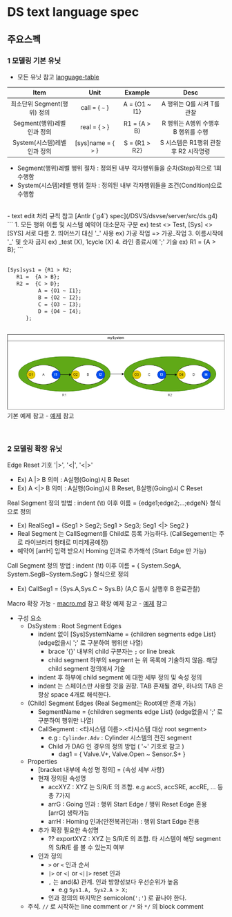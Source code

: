 # DS text language spec


## 주요스펙 

### 1 모델링 기본 유닛
  - 모든 유닛 참고 [language-table](./ds-language-table.md)

| Item | Unit |Example|   Desc | 
|:---:|:----:|:--:|:---:|
|최소단위 Segment(행위) 정의|call = { `~` } |A = {O1 ~ I1}| A 행위는 Q를 시켜 T를 관찰|
|Segment(행위)레벨 인과 정의|real = { `>` } |R1 = {A > B}| R 행위는 A행위 수행후 B 행위를 수행|
|System(시스템)레벨 인과 정의|[sys]name = { `>` } | S = {R1 > R2}| S 시스템은 R1행위 관찰 후 R2 시작명령|

 - Segment(행위)레벨 행위 절차  :  정의된 내부 각자행위들을 순차(Step)적으로 1회 수행함
 - System(시스템)레벨 행위 절차 :  정의된 내부 각자행위들을 조건(Condition)으로 수행함
</BR>
 - text edit 처리 규칙 참고 [Antlr (`g4`) spec](/DSVS/dsvse/server/src/ds.g4)
 ```
1. 모든 행위 이름 및 시스템 예약어 대소문자 구분   ex) test <> Test, [Sys] <> [SYS] 서로 다름
2. 띄어쓰기 대신 '_' 사용                         ex) 가공 작업 => 가공_작업
3. 이름시작에 '_' 및 숫자 금지                    ex) _test (X), 1cycle (X)
4. 라인 종료시에 ';' 기술                         ex)  R1 =  {A > B};
 ```
</BR>

```ex)

[Sys]sys1 = {R1 > R2;
   R1 =  {A > B};
   R2 =  {C > D};
          A = {O1 ~ I1};
          B = {O2 ~ I2};
          C = {O3 ~ I3};
          D = {O4 ~ I4};
      };
    
```
![language-table](./png/spec.dio.png)
기본 예제 참고  - [예제](/Examples/ex1.md) 참고

</BR>



### 2 모델링 확장 유닛


Edge Reset 기호 '|>', '<|', '<|>'

- Ex) A |> B  의미 : A실행(Going)시 B Reset
- Ex) A <|> B 의미 : A실행(Going)시 B Reset, B실행(Going)시 C Reset

Real Segment 정의 방법 : indent (\t) 이후 이름 = {edge1;edge2;...;edgeN} 형식으로 정의

- Ex) RealSeg1 = {Seg1 > Seg2; Seg1 > Seg3; Seg1 <|> Seg2 }
- Real Segment 는 CallSegment를 Child로 등록 가능하다. (CallSegement는 주로 라이브러리 형태로 미리제공예정)
- 예약어 [arrH] 입력 받으시 Homing 인과로 추가해석 (Start Edge 만 가능)

Call Segment 정의 방법 : indent (\t) 이후 이름 = { System.SegA, System.SegB~System.SegC } 형식으로 정의

- Ex) CallSeg1 = {Sys.A,Sys.C ~ Sys.B}  (A,C 동시 실행후 B 완료관찰)

Macro 확장 가능 - [macro.md](/Doc/Terminologies/macro.md) 참고
확장 예제 참고  - [예제](/Examples/ex5.md) 참고

- 구성 요소
  - DsSystem : Root Segment Edges
    - indent 없이 [Sys]SystemName = {children segments edge List} (edge없을시 ';' 로 구분하여 행위만 나열)
      - brace '{}' 내부의 child 구분자는 `;` or line break
      - child segment 하부의 segment 는 위 목록에 기술하지 않음.  해당 child segment 정의에서 기술
    - indent 후 하부에 child segment 에 대한 세부 정의 및 속성 정의
    - indent 는 스페이스만 사용할 것을 권장.  TAB 혼재될 경우, 하나의 TAB 은 항상 space 4개로 해석한다.
  - (Child) Segment Edges (Real Segment는 Root에만 존재 가능)
    - SegmentName = {children segments edge List} (edge없을시 ';' 로 구분하여 행위만 나열)
    - CallSegment : <타시스템 이름>.<타시스템 대상 root segment>
      - e.g : `Cylinder.Adv` : Cylinder 시스템의 전진 segment
      - Child 가 DAG 인 경우의 정의 방법  ( '~' 기호로 참고 )
        - dag1 =   { Valve.V+, Valve.Open ~ Sensor.S+ }
  - Properties
    - [bracket 내부에 속성 명 정의] = {속성 세부 사항}
    - 현재 정의된 속성명
      - accXYZ : XYZ 는 S/R/E 의 조합.  e.g accS, accSRE, accRE, ... 등 총 7가지
      - arrG : Going 인과 : 행위 Start Edge / 행위 Reset Edge 혼용  [arrG] 생략가능
      - arrH : Homing 인과(안전복귀인과)  : 행위 Start Edge 전용
    - 추가 확장 필요한 속성명
      - ?? exportXYZ : XYZ 는 S/R/E 의 조합.   타 시스템이 해당 segment 의 S/R/E 를 볼 수 있는지 여부
    - 인과 정의
      - `>` or `<` 인과 순서
      - `|>` or `<|` or `<||>` reset 인과
      - `,` 는 and(&) 관계.  인과 방향성보다 우선순위가 높음
        - e.g `Sys1.A, Sys2.A > X;`
      - 인과 정의의 마지막은 semicolon(`';'`) 로 끝나야 한다.
  - 주석.  `//` 로 시작하는 line comment or `/*` 와 `*/` 의 block comment

